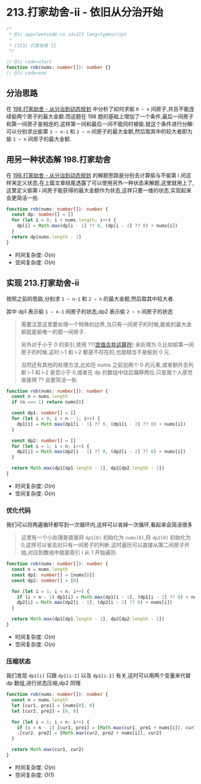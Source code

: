 # 213.打家劫舍-ii - 依旧从分治开始

```ts
/*
 * @lc app=leetcode.cn id=213 lang=typescript
 *
 * [213] 打家劫舍 II
 */

// @lc code=start
function rob(nums: number[]): number {}
// @lc code=end
```

## 分治思路

在 [198.打家劫舍 - 从分治到动态规划](./198.打家劫舍.md) 中分析了如何求偷 `0 ~ n` 间房子,并且不能连续偷两个房子的最大金额.而这题在 198 题的基础上增加了一个条件,最后一间房子和第一间房子是相连的.这样第一间和最后一间不能同时被偷.就这个条件进行分解: 可以分别求出偷第 `1 ~ n-1` 和 `2 ~ n` 间房子的最大金额,然后取其中的较大者即为偷 `1 ~ n` 间房子的最大金额.

## 用另一种状态解 198.打家劫舍

在 [198.打家劫舍 - 从分治到动态规划](./198.打家劫舍.md) 的解题思路是分别去计算偷与不偷第 i 间这样来定义状态,在上篇文章结尾透露了可以使用另外一种状态来解题,这里就用上了,这里定义偷第 i 间房子能获得的最大金额作为状态,这样只要一维的状态,实现起来会更简洁一些.

```ts
function rob(nums: number[]): number {
  const dp: number[] = []
  for (let i = 0; i < nums.length; i++) {
    dp[i] = Math.max(dp[i - 1] ?? 0, (dp[i - 2] ?? 0) + nums[i])
  }
  return dp[nums.length - 1]
}
```

- 时间复杂度: $O(n)$
- 空间复杂度: $O(n)$

## 实现 213.打家劫舍-ii

按照之前的思路,分别求 `1 ~ n-1` 和 `2 ~ n` 的最大金额,然后取其中较大者.

其中 dp1 表示偷 `1 ~ n-1` 间房子的状态,dp2 表示偷 `2 ~ n` 间房子的状态

> 需要注意这里要处理一个特殊的边界,当只有一间房子的时候,能偷的最大金额就是偷唯一的那一间房子.
>
> 另外对于小于 0 的索引,使用 ??([空值合并运算符](https://developer.mozilla.org/zh-CN/docs/Web/JavaScript/Reference/Operators/Nullish_coalescing_operator)) 来处理为 0,比如偷第一间房子的时候,这时 i-1 和 i-2 都是不存在的,也就相当于是偷到 0 元.
>
> 当然还有其他的处理方法,比如在 nums 之前加两个 0 的元素,或者额外去判断 i-1 和 i-2 是否小于 0,或者在 dp 的数组中往后偏移两位.只是我个人感觉直接用 ?? 会更简洁一些.

```ts
function rob(nums: number[]): number {
  const n = nums.length
  if (n === 1) return nums[0]

  const dp1: number[] = []
  for (let i = 0; i < n - 1; i++) {
    dp1[i] = Math.max(dp1[i - 1] ?? 0, (dp1[i - 2] ?? 0) + nums[i])
  }

  const dp2: number[] = []
  for (let i = 1; i < n; i++) {
    dp2[i] = Math.max(dp2[i - 1] ?? 0, (dp2[i - 2] ?? 0) + nums[i])
  }

  return Math.max(dp1[dp1.length - 1], dp2[dp2.length - 1])
}
```

- 时间复杂度: $O(n)$
- 空间复杂度: $O(n)$

### 优化代码

我们可以将两遍循环都写到一次循环内,这样可以省掉一次循环,看起来会简洁很多

> 这里有一个小处理是直接将 `dp1[0]` 初始化为 `nums[0]`,将 `dp2[0]` 初始化为 0,这样可以省去对只有一间房子的判断.这时遍历可以直接从第二间房子开始,对应到数组中就是索引 i 从 1 开始遍历.

```ts
function rob(nums: number[]): number {
  const n = nums.length
  const dp1: number[] = [nums[0]]
  const dp2: number[] = [0]

  for (let i = 1; i < n; i++) {
    if (i < n - 1) dp1[i] = Math.max(dp1[i - 1], (dp1[i - 2] ?? 0) + nums[i])
    dp2[i] = Math.max(dp2[i - 1], (dp2[i - 2] ?? 0) + nums[i])
  }

  return Math.max(dp1[dp1.length - 1], dp2[dp2.length - 1])
}
```

- 时间复杂度: $O(n)$
- 空间复杂度: $O(n)$

### 压缩状态

我们发现 `dp1[i]` 只跟 `dp1[i-1]` 以及 `dp1[i-2]` 有关,这时可以用两个变量来代替 dp 数组,进行状态压缩,dp2 同理

```ts
function rob(nums: number[]): number {
  const n = nums.length
  let [cur1, pre1] = [nums[0], 0]
  let [cur2, pre2] = [0, 0]

  for (let i = 1; i < n; i++) {
    if (i < n - 1) [cur1, pre1] = [Math.max(cur1, pre1 + nums[i]), cur1]
    ;[cur2, pre2] = [Math.max(cur2, pre2 + nums[i]), cur2]
  }

  return Math.max(cur1, cur2)
}
```

- 时间复杂度: $O(n)$
- 空间复杂度: $O(1)$
